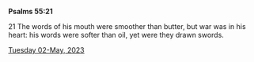 **Psalms 55:21**

21 The words of his mouth were smoother than butter, but war was in his heart: his words were softer than oil, yet were they drawn swords.

[Tuesday 02-May, 2023](https://t.me/s/daily_scripture)
